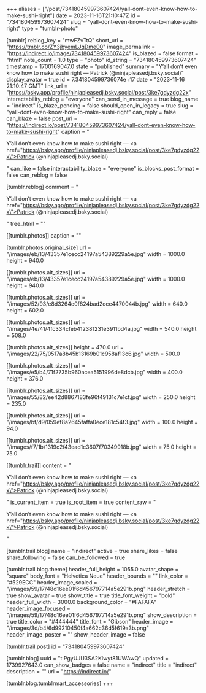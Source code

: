 +++
aliases = ["/post/734180459973607424/yall-dont-even-know-how-to-make-sushi-right"]
date = 2023-11-16T21:10:47Z
id = "734180459973607424"
slug = "yall-dont-even-know-how-to-make-sushi-right"
type = "tumblr-photo"

[tumblr]
reblog_key = "mwFZvTtQ"
short_url = "https://tmblr.co/ZY3jbyemLJqDme00"
image_permalink = "https://indirect.io/image/734180459973607424"
is_blazed = false
format = "html"
note_count = 1.0
type = "photo"
id_string = "734180459973607424"
timestamp = 1700169047.0
state = "published"
summary = "Y’all don’t even know how to make sushi right — Patrick (@ninjapleasedj.bsky.social)"
display_avatar = true
id = 7.341804599736074e+17
date = "2023-11-16 21:10:47 GMT"
link_url = "https://bsky.app/profile/ninjapleasedj.bsky.social/post/3ke7gdyzdg22x"
interactability_reblog = "everyone"
can_send_in_message = true
blog_name = "indirect"
is_blaze_pending = false
should_open_in_legacy = true
slug = "yall-dont-even-know-how-to-make-sushi-right"
can_reply = false
can_blaze = false
post_url = "https://indirect.io/post/734180459973607424/yall-dont-even-know-how-to-make-sushi-right"
caption = "<p>Y’all don’t even know how to make sushi right — <a href=\"https://bsky.app/profile/ninjapleasedj.bsky.social/post/3ke7gdyzdg22x\">Patrick (@ninjapleasedj.bsky.social)</a></p>"
can_like = false
interactability_blaze = "everyone"
is_blocks_post_format = false
can_reblog = false

[tumblr.reblog]
comment = "<p>Y’all don’t even know how to make sushi right — <a href=\"https://bsky.app/profile/ninjapleasedj.bsky.social/post/3ke7gdyzdg22x\">Patrick (@ninjapleasedj.bsky.social)</a></p>"
tree_html = ""

[[tumblr.photos]]
caption = ""

[tumblr.photos.original_size]
url = "/images/eb/13/43357e1cecc24197a54389229a5e.jpg"
width = 1000.0
height = 940.0

[[tumblr.photos.alt_sizes]]
url = "/images/eb/13/43357e1cecc24197a54389229a5e.jpg"
width = 1000.0
height = 940.0

[[tumblr.photos.alt_sizes]]
url = "/images/52/93/e8d3264e0f824bad2ece4470044b.jpg"
width = 640.0
height = 602.0

[[tumblr.photos.alt_sizes]]
url = "/images/4e/41/4fc334cfeb412381231e3911bd4a.jpg"
width = 540.0
height = 508.0

[[tumblr.photos.alt_sizes]]
height = 470.0
url = "/images/22/75/0517a8b45b13169b01c958af13c6.jpg"
width = 500.0

[[tumblr.photos.alt_sizes]]
url = "/images/e5/b4/71f2735b960acea5151996de8dcb.jpg"
width = 400.0
height = 376.0

[[tumblr.photos.alt_sizes]]
url = "/images/55/82/ee42d8867183fe96f49131c7e1cf.jpg"
width = 250.0
height = 235.0

[[tumblr.photos.alt_sizes]]
url = "/images/bf/d9/059ef8a2645faffa0ece181c54f3.jpg"
width = 100.0
height = 94.0

[[tumblr.photos.alt_sizes]]
url = "/images/f7/1b/1319c2f43ead1c3607f70349918b.jpg"
width = 75.0
height = 75.0

[[tumblr.trail]]
content = "<p>Y&rsquo;all don&rsquo;t even know how to make sushi right &mdash; <a href=\"https://bsky.app/profile/ninjapleasedj.bsky.social/post/3ke7gdyzdg22x\">Patrick (@ninjapleasedj.bsky.social)</a></p>"
is_current_item = true
is_root_item = true
content_raw = "<p>Y’all don’t even know how to make sushi right — <a href=\"https://bsky.app/profile/ninjapleasedj.bsky.social/post/3ke7gdyzdg22x\">Patrick (@ninjapleasedj.bsky.social)</a></p>"

[tumblr.trail.blog]
name = "indirect"
active = true
share_likes = false
share_following = false
can_be_followed = true

[tumblr.trail.blog.theme]
header_full_height = 1055.0
avatar_shape = "square"
body_font = "Helvetica Neue"
header_bounds = ""
link_color = "#529ECC"
header_image_scaled = "/images/59/17/48d16ee01f6d456797714a5e291b.png"
header_stretch = true
show_avatar = true
show_title = true
title_font_weight = "bold"
header_full_width = 3000.0
background_color = "#FAFAFA"
header_image_focused = "/images/59/17/48d16ee01f6d456797714a5e291b.png"
show_description = true
title_color = "#444444"
title_font = "Gibson"
header_image = "/images/3d/b4/6d99210450f4a662c36d5f619a3b.png"
header_image_poster = ""
show_header_image = false

[tumblr.trail.post]
id = "734180459973607424"

[tumblr.blog]
uuid = "t:PgyUJU3SA2Klwyt81UWAwQ"
updated = 1739927643.0
can_show_badges = false
name = "indirect"
title = "indirect"
description = ""
url = "https://indirect.io/"

[tumblr.blog.tumblrmart_accessories]
+++
